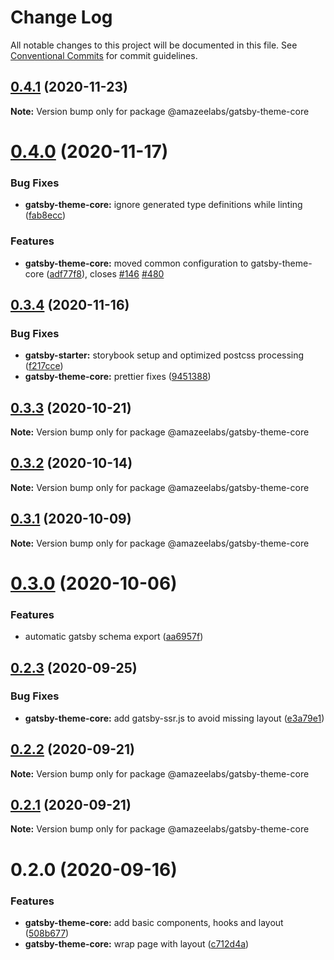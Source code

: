 # Change Log

All notable changes to this project will be documented in this file.
See [Conventional Commits](https://conventionalcommits.org) for commit guidelines.

## [0.4.1](https://github.com/AmazeeLabs/silverback-mono/compare/@amazeelabs/gatsby-theme-core@0.4.0...@amazeelabs/gatsby-theme-core@0.4.1) (2020-11-23)

**Note:** Version bump only for package @amazeelabs/gatsby-theme-core





# [0.4.0](https://github.com/AmazeeLabs/silverback-mono/compare/@amazeelabs/gatsby-theme-core@0.3.4...@amazeelabs/gatsby-theme-core@0.4.0) (2020-11-17)


### Bug Fixes

* **gatsby-theme-core:** ignore generated type definitions while linting ([fab8ecc](https://github.com/AmazeeLabs/silverback-mono/commit/fab8ecc7b8e9e13c563ddd5a47e976e3dbfd4c7d))


### Features

* **gatsby-theme-core:** moved common configuration to gatsby-theme-core ([adf77f8](https://github.com/AmazeeLabs/silverback-mono/commit/adf77f872794fdde9dce08e27e19eb2649834b26)), closes [#146](https://github.com/AmazeeLabs/silverback-mono/issues/146) [#480](https://github.com/AmazeeLabs/silverback-mono/issues/480)





## [0.3.4](https://github.com/AmazeeLabs/silverback-mono/compare/@amazeelabs/gatsby-theme-core@0.3.3...@amazeelabs/gatsby-theme-core@0.3.4) (2020-11-16)


### Bug Fixes

* **gatsby-starter:** storybook setup and optimized postcss processing ([f217cce](https://github.com/AmazeeLabs/silverback-mono/commit/f217cceae5888a0c3217b1c7f497a97bb63a9c74))
* **gatsby-theme-core:** prettier fixes ([9451388](https://github.com/AmazeeLabs/silverback-mono/commit/9451388cb5df00bbf11f57059de12a9b50a0b2ca))





## [0.3.3](https://github.com/AmazeeLabs/silverback-mono/compare/@amazeelabs/gatsby-theme-core@0.3.2...@amazeelabs/gatsby-theme-core@0.3.3) (2020-10-21)

**Note:** Version bump only for package @amazeelabs/gatsby-theme-core





## [0.3.2](https://github.com/AmazeeLabs/silverback-mono/compare/@amazeelabs/gatsby-theme-core@0.3.1...@amazeelabs/gatsby-theme-core@0.3.2) (2020-10-14)

**Note:** Version bump only for package @amazeelabs/gatsby-theme-core





## [0.3.1](https://github.com/AmazeeLabs/silverback-mono/compare/@amazeelabs/gatsby-theme-core@0.3.0...@amazeelabs/gatsby-theme-core@0.3.1) (2020-10-09)

**Note:** Version bump only for package @amazeelabs/gatsby-theme-core





# [0.3.0](https://github.com/AmazeeLabs/silverback-mono/compare/@amazeelabs/gatsby-theme-core@0.2.3...@amazeelabs/gatsby-theme-core@0.3.0) (2020-10-06)


### Features

* automatic gatsby schema export ([aa6957f](https://github.com/AmazeeLabs/silverback-mono/commit/aa6957f84a3c04df67c0b846a42ebc4b96e6541e))





## [0.2.3](https://github.com/AmazeeLabs/silverback-mono/compare/@amazeelabs/gatsby-theme-core@0.2.2...@amazeelabs/gatsby-theme-core@0.2.3) (2020-09-25)


### Bug Fixes

* **gatsby-theme-core:** add gatsby-ssr.js to avoid missing layout ([e3a79e1](https://github.com/AmazeeLabs/silverback-mono/commit/e3a79e1c16e95e04055345e236bb47567af7c1e3))





## [0.2.2](https://github.com/AmazeeLabs/silverback-mono/compare/@amazeelabs/gatsby-theme-core@0.2.1...@amazeelabs/gatsby-theme-core@0.2.2) (2020-09-21)

**Note:** Version bump only for package @amazeelabs/gatsby-theme-core





## [0.2.1](https://github.com/AmazeeLabs/silverback-mono/compare/@amazeelabs/gatsby-theme-core@0.2.0...@amazeelabs/gatsby-theme-core@0.2.1) (2020-09-21)

**Note:** Version bump only for package @amazeelabs/gatsby-theme-core





# 0.2.0 (2020-09-16)


### Features

* **gatsby-theme-core:** add basic components, hooks and layout ([508b677](https://github.com/AmazeeLabs/silverback-mono/commit/508b6772d0761fa8b5443bf6febf53ada763c1f8))
* **gatsby-theme-core:** wrap page with layout ([c712d4a](https://github.com/AmazeeLabs/silverback-mono/commit/c712d4a3be9aee8906e67c12a24080f3b3a0eca6))
